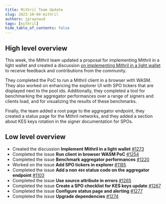 ```yaml
---
title: Mithril Team Update
slug: 2023-10-04-mithril
authors: jpraynaud
tags: [mithril]
hide_table_of_contents: false
---
```


## High level overview
This week, the Mithril team updated a proposal for implementing Mithril in a light wallet and created a discussion [on implementing Mithril in a light wallet](https://github.com/input-output-hk/mithril/discussions/1273) to receive feedback and contributions from the community.

They completed the PoC to run a Mithril client in a browser with WASM. They also worked on enhancing the explorer UI with SPO tickers that are displayed next to the pool ids. Additionally, they completed a tool for benchmarking the aggregator performances over a range of signers and clients load, and for visualizing the results of these benchmarks.

Finally, the team added a root page to the aggregator endpoint, they created a status page for the Mithril networks, and they added a section about KES keys rotation in the signer documentation for SPOs.

## Low level overview
- Created the discussion **Implement Mithril in a light wallet** [#1273](https://github.com/input-output-hk/mithril/discussions/1273)
- Completed the issue **Run client in browser WASM PoC** [#1254](https://github.com/input-output-hk/mithril/issues/1254)
- Completed the issue **Benchmark aggregator performances** [#1220](https://github.com/input-output-hk/mithril/issues/1220)
- Worked on the issue **Add SPO tickers in explorer** [#1185](https://github.com/input-output-hk/mithril/issues/1185)
- Completed the issue **Add a non `404` status code on the aggregator endpoint** [#1103](https://github.com/input-output-hk/mithril/issues/1103)
- Completed the issue **Use source attribute in errors** [#1265](https://github.com/input-output-hk/mithril/issues/1265)
- Completed the issue **Create a SPO checklist for KES keys update** [#1267](https://github.com/input-output-hk/mithril/issues/1267)
- Completed the issue **Configure status page and alerting** [#1277](https://github.com/input-output-hk/mithril/issues/1277)
- Completed the issue **Upgrade dependencies** [#1274](https://github.com/input-output-hk/mithril/issues/1274)
